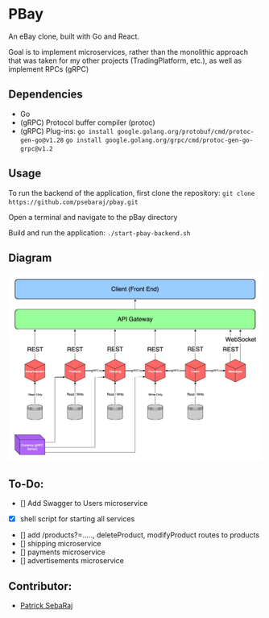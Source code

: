 # PBay
An eBay clone, built with Go and React.

Goal is to implement microservices, rather than the monolithic approach that was taken for my other projects (TradingPlatform, etc.), as well as implement RPCs (gRPC)

## Dependencies
- Go
- (gRPC) Protocol buffer compiler (protoc)
- (gRPC) Plug-ins:
	`go install google.golang.org/protobuf/cmd/protoc-gen-go@v1.28`
	`go install google.golang.org/grpc/cmd/protoc-gen-go-grpc@v1.2`

## Usage
To run the backend of the application, first clone the repository:
	`git clone https://github.com/psebaraj/pbay.git`

Open a terminal and navigate to the pBay directory

Build and run the application:
	`./start-pbay-backend.sh`


## Diagram
![pBay](./PBayDiagram.jpg)

## To-Do:
- [] Add Swagger to Users microservice
- [x] shell script for starting all services
- [] add /products?=....., deleteProduct, modifyProduct routes to products
- [] shipping microservice
- [] payments microservice
- [] advertisements microservice

## Contributor:
- [Patrick SebaRaj](https://github.com/PSebaRaj)

